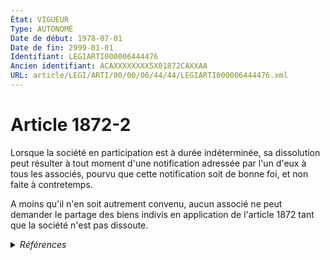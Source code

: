 ```yaml
---
État: VIGUEUR
Type: AUTONOME
Date de début: 1978-07-01
Date de fin: 2999-01-01
Identifiant: LEGIARTI000006444476
Ancien identifiant: ACAXXXXXXXX5X01872CAXXAA
URL: article/LEGI/ARTI/00/00/06/44/44/LEGIARTI000006444476.xml
---
```


<h1>Article 1872-2</h1>

Lorsque la société en participation est à durée indéterminée, sa dissolution
peut résulter à tout moment d'une notification adressée par l'un d'eux à tous
les associés, pourvu que cette notification soit de bonne foi, et non faite à
contretemps.<br />

A moins qu'il n'en soit autrement convenu, aucun associé ne peut demander le
partage des biens indivis en application de l'article 1872 tant que la société
n'est pas dissoute.


<details>
  <summary><em>Références</em></summary>

  <h2>Articles faisant référence à l'article</h2>
  
  <ul>
    <li>
      <a href="https://legal.tricoteuses.fr//redirection/LEGIARTI000006444463?vers=git&vers=legifrance">Code civil - article 1872 AUTONOME VIGUEUR, en vigueur depuis le 1978-07-01</a> CITATION cible
    </li>
  </ul>
  
  <h2>Textes faisant référence à l'article</h2>
  
  <ul>
    <li>
      <a href="https://legal.tricoteuses.fr//redirection/JORFTEXT000000886567?vers=git&vers=legifrance">Loi n°78-9 du 4 janvier 1978 MODIFIANT LE TITRE IX DU LIVRE III DU CODE CIVIL</a> CREATION cible
    </li>
  </ul>
  
  <h2>Références faites par l'article</h2>
  
  <ul>
    <li>
      1978-01-04 CREATION source <a href="https://legal.tricoteuses.fr//redirection/JORFTEXT000000886567?vers=git&vers=legifrance">Loi n°78-9 du 4 janvier 1978 MODIFIANT LE TITRE IX DU LIVRE III DU CODE CIVIL</a>
    </li>
    <li>
      2999-01-01 CITATION source <a href="https://legal.tricoteuses.fr//redirection/LEGIARTI000006444463?vers=git&vers=legifrance">Code civil - article 1872 AUTONOME VIGUEUR, en vigueur depuis le 1978-07-01</a>
    </li>
  </ul>
</details>
